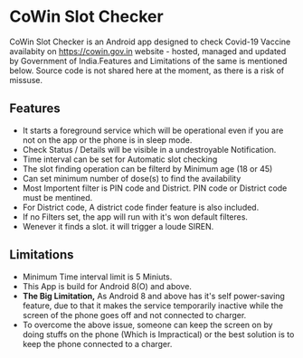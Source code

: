# CoWin Slot Checker
CoWin Slot Checker is an Android app designed to check Covid-19 Vaccine availabity on https://cowin.gov.in website - hosted, managed and updated by Government of India.Features and Limitations of the same is mentioned below. Source code is not shared here at the moment, as there is a risk of missuse.

## Features
- It starts a foreground service which will be operational even if you are not on the app or the phone is in sleep mode.
- Check Status / Details will be visible in a undestroyable Notification.
- Time interval can be set for Automatic slot checking
- The slot finding operation can be filterd by Minimum age (18 or 45)
- Can set minimum number of dose(s) to find the availability
- Most Importent filter is PIN code and District. PIN code or District code must be mentined.
- For District code, A district code finder feature is also included.
- If no Filters set, the app will run with it's won default filteres.
- Wenever it finds a slot. it will trigger a loude SIREN.

## Limitations
- Minimum Time interval limit is 5 Miniuts.
- This App is build for Android 8(O) and above.
- **The Big Limitation,**  As Android 8 and above has it's self power-saving feature, due to that it makes the service temporarily inactive while the screen of the phone goes off and not connected to charger.
- To overcome the above issue, someone can keep the screen on by doing stuffs on the phone (Which is Impractical) or the best  solution is to keep the phone connected to a charger.

